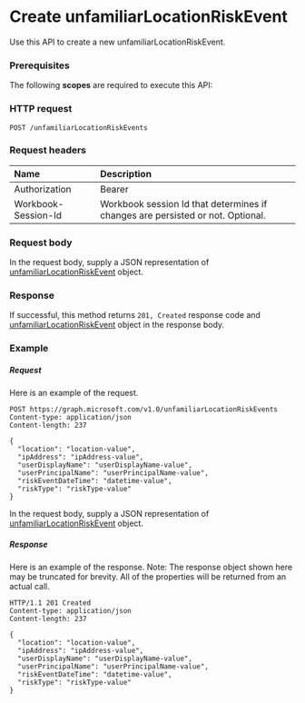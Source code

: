 # Create unfamiliarLocationRiskEvent

Use this API to create a new unfamiliarLocationRiskEvent.
### Prerequisites
The following **scopes** are required to execute this API: 
### HTTP request
<!-- { "blockType": "ignored" } -->
```http
POST /unfamiliarLocationRiskEvents

```
### Request headers
| Name       | Description|
|:---------------|:----------|
| Authorization  | Bearer <code>|
| Workbook-Session-Id  | Workbook session Id that determines if changes are persisted or not. Optional.|

### Request body
In the request body, supply a JSON representation of [unfamiliarLocationRiskEvent](../resources/unfamiliarlocationriskevent.md) object.


### Response
If successful, this method returns `201, Created` response code and [unfamiliarLocationRiskEvent](../resources/unfamiliarlocationriskevent.md) object in the response body.

### Example
##### Request
Here is an example of the request.
<!-- {
  "blockType": "request",
  "name": "create_unfamiliarlocationriskevent_from_unfamiliarlocationriskevents"
}-->
```http
POST https://graph.microsoft.com/v1.0/unfamiliarLocationRiskEvents
Content-type: application/json
Content-length: 237

{
  "location": "location-value",
  "ipAddress": "ipAddress-value",
  "userDisplayName": "userDisplayName-value",
  "userPrincipalName": "userPrincipalName-value",
  "riskEventDateTime": "datetime-value",
  "riskType": "riskType-value"
}
```
In the request body, supply a JSON representation of [unfamiliarLocationRiskEvent](../resources/unfamiliarlocationriskevent.md) object.
##### Response
Here is an example of the response. Note: The response object shown here may be truncated for brevity. All of the properties will be returned from an actual call.
<!-- {
  "blockType": "response",
  "truncated": true,
  "@odata.type": "microsoft.graph.unfamiliarLocationRiskEvent"
} -->
```http
HTTP/1.1 201 Created
Content-type: application/json
Content-length: 237

{
  "location": "location-value",
  "ipAddress": "ipAddress-value",
  "userDisplayName": "userDisplayName-value",
  "userPrincipalName": "userPrincipalName-value",
  "riskEventDateTime": "datetime-value",
  "riskType": "riskType-value"
}
```

<!-- uuid: 8fcb5dbc-d5aa-4681-8e31-b001d5168d79
2015-10-25 14:57:30 UTC -->
<!-- {
  "type": "#page.annotation",
  "description": "Create unfamiliarLocationRiskEvent",
  "keywords": "",
  "section": "documentation",
  "tocPath": ""
}-->